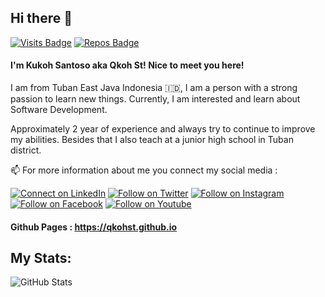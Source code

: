 ## Hi there 👋
[![Visits Badge](https://badges.pufler.dev/visits/qkohst/qkohst)](https://badges.pufler.dev) [![Repos Badge](https://badges.pufler.dev/repos/qkohst)](https://badges.pufler.dev)

#### I'm Kukoh Santoso aka Qkoh St! Nice to meet you here!

I am from Tuban East Java Indonesia 🇮🇩, I am a person with a strong passion to learn new things. Currently, I am interested and learn about Software Development.

Approximately 2 year of experience and always try to continue to improve my abilities. Besides that I also teach at a junior high school in Tuban district.

📫 For more information about me you connect my social media :

[![Connect on LinkedIn](https://img.shields.io/badge/--linkedin?label=LinkedIn&logo=LinkedIn&style=social)](https://www.linkedin.com/in/kukoh-santoso-87674217a) [![Follow on Twitter](https://img.shields.io/badge/--twitter?label=Twitter&logo=Twitter&style=social)](https://twitter.com/qkoh_st) [![Follow on Instagram](https://img.shields.io/badge/--instagram?label=Instagram&logo=Instagram&style=social)](https://www.instagram.com/qkoh_st) [![Follow on Facebook](https://img.shields.io/badge/--facebook?label=Facebook&logo=Facebook&style=social)](https://www.facebook.com/qkohst) [![Follow on Youtube](https://img.shields.io/badge/--youtube?label=YouTube&logo=YouTube&style=social)](https://www.youtube.com/channel/UCHO5t3O1satYKfGnlxGDVsg)
#### Github Pages : https://qkohst.github.io

## My Stats:
![GitHub Stats](https://github-readme-stats.vercel.app/api/?username=qkohst&show_icons=true&title_color=fff&icon_color=79ff97&text_color=9f9f9f&bg_color=151515)

